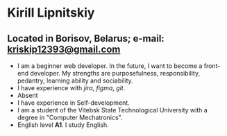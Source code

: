 # Kirill Lipnitskiy
## Located in Borisov, Belarus; e-mail: kriskip12393@gmail.com
* I am a beginner web developer. In the future, I want to become a  front-end developer. My strengths are purposefulness, responsibility, pedantry, learning ability and sociability.
* I have experience with *jira*, *figma*, *git*.
* Absent
* I have experience in Self-development.
* I am a student of the Vitebsk State Technological University with a degree in "Computer Mechatronics".
* English level **A1**. I study English.